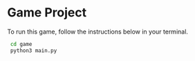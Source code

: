 # Game Project
 
To run this game, follow the instructions below in your terminal.

```sh
 cd game
 python3 main.py
```

